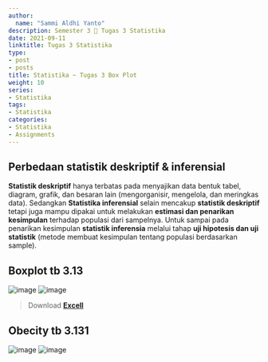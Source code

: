 ```yaml
---
author:
  name: "Sammi Aldhi Yanto"
description: Semester 3 📜 Tugas 3 Statistika
date: 2021-09-11
linktitle: Tugas 3 Statistika
type:
- post
- posts
title: Statistika ~ Tugas 3 Box Plot
weight: 10
series:
- Statistika
tags:
- Statistika
categories:
- Statistika
- Assignments
---
```


## Perbedaan statistik deskriptif & inferensial

**Statistik deskriptif** hanya terbatas pada menyajikan data bentuk tabel, diagram, grafik, dan besaran lain (mengorganisir, mengelola, dan meringkas data). Sedangkan **Statistika inferensial** selain mencakup **statistik deskriptif** tetapi juga mampu dipakai untuk melakukan **estimasi dan penarikan kesimpulan** terhadap populasi dari sampelnya. Untuk sampai pada penarikan kesimpulan **statistik inferensia** melalui tahap **uji hipotesis dan uji statistik** (metode membuat kesimpulan tentang populasi berdasarkan sample).

## Boxplot tb 3.13

![image](/assets/stat-6.png)
![image](/assets/stat-7.png)

> Download [**Excell**](/assets/stat-8.xlsx)


## Obecity tb 3.131
![image](/assets/stat-9.png)
![image](/assets/stat-10.png)
